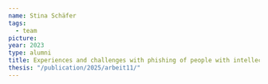 ```yaml
---
name: Stina Schäfer
tags:
  - team
picture:
year: 2023
type: alumni
title: Experiences and challenges with phishing of people with intellectual disabilities
thesis: "/publication/2025/arbeit11/"
---
```

